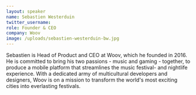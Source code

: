 ```yaml
---
layout: speaker
name: Sebastien Westerduin
twitter_username:
role: Founder & CEO
company: Woov
image: /uploads/sebastien-westerduin-bw.jpg
---
```


Sebastien is Head of Product and CEO at Woov, which he founded in 2016. He is committed to bring his two passions - music and gaming - together, to produce a mobile platform that streamlines the music festival- and nightlife experience. With a dedicated army of multicultural developers and designers, Woov is on a mission to transform the world's most exciting cities into everlasting festivals.